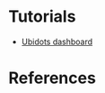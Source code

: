 
# Tutorials

- [Ubidots dashboard](http://help.ubidots.com/connect-your-devices/connect-your-thinxtra-xkit-using-sigfox)

# References
